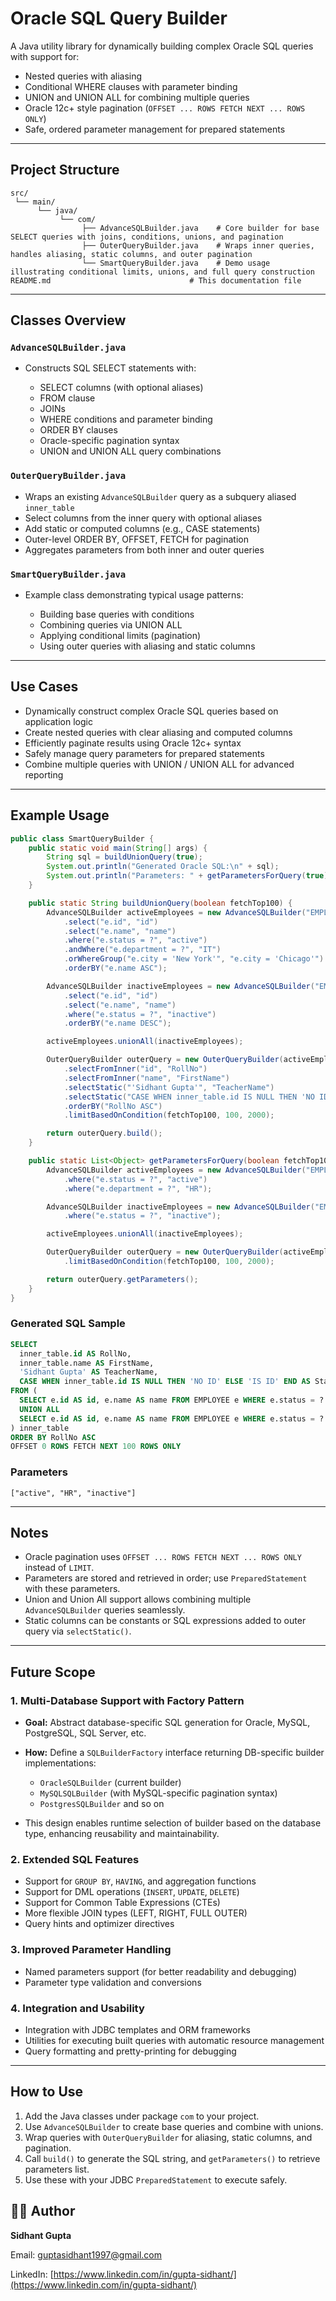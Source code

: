 # Oracle SQL Query Builder

A Java utility library for dynamically building complex Oracle SQL queries with support for:

* Nested queries with aliasing
* Conditional WHERE clauses with parameter binding
* UNION and UNION ALL for combining multiple queries
* Oracle 12c+ style pagination (`OFFSET ... ROWS FETCH NEXT ... ROWS ONLY`)
* Safe, ordered parameter management for prepared statements

---

## Project Structure

```
src/
 └── main/
      └── java/
           └── com/
                ├── AdvanceSQLBuilder.java    # Core builder for base SELECT queries with joins, conditions, unions, and pagination
                ├── OuterQueryBuilder.java    # Wraps inner queries, handles aliasing, static columns, and outer pagination
                └── SmartQueryBuilder.java    # Demo usage illustrating conditional limits, unions, and full query construction
README.md                               # This documentation file
```

---

## Classes Overview

### `AdvanceSQLBuilder.java`

* Constructs SQL SELECT statements with:

    * SELECT columns (with optional aliases)
    * FROM clause
    * JOINs
    * WHERE conditions and parameter binding
    * ORDER BY clauses
    * Oracle-specific pagination syntax
    * UNION and UNION ALL query combinations

### `OuterQueryBuilder.java`

* Wraps an existing `AdvanceSQLBuilder` query as a subquery aliased `inner_table`
* Select columns from the inner query with optional aliases
* Add static or computed columns (e.g., CASE statements)
* Outer-level ORDER BY, OFFSET, FETCH for pagination
* Aggregates parameters from both inner and outer queries

### `SmartQueryBuilder.java`

* Example class demonstrating typical usage patterns:

    * Building base queries with conditions
    * Combining queries via UNION ALL
    * Applying conditional limits (pagination)
    * Using outer queries with aliasing and static columns

---

## Use Cases

* Dynamically construct complex Oracle SQL queries based on application logic
* Create nested queries with clear aliasing and computed columns
* Efficiently paginate results using Oracle 12c+ syntax
* Safely manage query parameters for prepared statements
* Combine multiple queries with UNION / UNION ALL for advanced reporting

---

## Example Usage

```java
public class SmartQueryBuilder {
    public static void main(String[] args) {
        String sql = buildUnionQuery(true);
        System.out.println("Generated Oracle SQL:\n" + sql);
        System.out.println("Parameters: " + getParametersForQuery(true));
    }

    public static String buildUnionQuery(boolean fetchTop100) {
        AdvanceSQLBuilder activeEmployees = new AdvanceSQLBuilder("EMPLOYEE e")
            .select("e.id", "id")
            .select("e.name", "name")
            .where("e.status = ?", "active")
            .andWhere("e.department = ?", "IT")
            .orWhereGroup("e.city = 'New York'", "e.city = 'Chicago'")
            .orderBY("e.name ASC");

        AdvanceSQLBuilder inactiveEmployees = new AdvanceSQLBuilder("EMPLOYEE e")
            .select("e.id", "id")
            .select("e.name", "name")
            .where("e.status = ?", "inactive")
            .orderBY("e.name DESC");

        activeEmployees.unionAll(inactiveEmployees);

        OuterQueryBuilder outerQuery = new OuterQueryBuilder(activeEmployees)
            .selectFromInner("id", "RollNo")
            .selectFromInner("name", "FirstName")
            .selectStatic("'Sidhant Gupta'", "TeacherName")
            .selectStatic("CASE WHEN inner_table.id IS NULL THEN 'NO ID' ELSE 'IS ID' END", "Status")
            .orderBY("RollNo ASC")
            .limitBasedOnCondition(fetchTop100, 100, 2000);

        return outerQuery.build();
    }

    public static List<Object> getParametersForQuery(boolean fetchTop100) {
        AdvanceSQLBuilder activeEmployees = new AdvanceSQLBuilder("EMPLOYEE e")
            .where("e.status = ?", "active")
            .where("e.department = ?", "HR");

        AdvanceSQLBuilder inactiveEmployees = new AdvanceSQLBuilder("EMPLOYEE e")
            .where("e.status = ?", "inactive");

        activeEmployees.unionAll(inactiveEmployees);

        OuterQueryBuilder outerQuery = new OuterQueryBuilder(activeEmployees)
            .limitBasedOnCondition(fetchTop100, 100, 2000);

        return outerQuery.getParameters();
    }
}
```

### Generated SQL Sample

```sql
SELECT 
  inner_table.id AS RollNo, 
  inner_table.name AS FirstName, 
  'Sidhant Gupta' AS TeacherName, 
  CASE WHEN inner_table.id IS NULL THEN 'NO ID' ELSE 'IS ID' END AS Status
FROM (
  SELECT e.id AS id, e.name AS name FROM EMPLOYEE e WHERE e.status = ? AND e.department = ? ORDER BY e.name ASC
  UNION ALL
  SELECT e.id AS id, e.name AS name FROM EMPLOYEE e WHERE e.status = ? ORDER BY e.name DESC
) inner_table
ORDER BY RollNo ASC
OFFSET 0 ROWS FETCH NEXT 100 ROWS ONLY
```

### Parameters

```
["active", "HR", "inactive"]
```

---

## Notes

* Oracle pagination uses `OFFSET ... ROWS FETCH NEXT ... ROWS ONLY` instead of `LIMIT`.
* Parameters are stored and retrieved in order; use `PreparedStatement` with these parameters.
* Union and Union All support allows combining multiple `AdvanceSQLBuilder` queries seamlessly.
* Static columns can be constants or SQL expressions added to outer query via `selectStatic()`.

---

## Future Scope

### 1. Multi-Database Support with Factory Pattern

* **Goal:** Abstract database-specific SQL generation for Oracle, MySQL, PostgreSQL, SQL Server, etc.
* **How:** Define a `SQLBuilderFactory` interface returning DB-specific builder implementations:

    * `OracleSQLBuilder` (current builder)
    * `MySQLSQLBuilder` (with MySQL-specific pagination syntax)
    * `PostgresSQLBuilder` and so on
* This design enables runtime selection of builder based on the database type, enhancing reusability and maintainability.

### 2. Extended SQL Features

* Support for `GROUP BY`, `HAVING`, and aggregation functions
* Support for DML operations (`INSERT`, `UPDATE`, `DELETE`)
* Support for Common Table Expressions (CTEs)
* More flexible JOIN types (LEFT, RIGHT, FULL OUTER)
* Query hints and optimizer directives

### 3. Improved Parameter Handling

* Named parameters support (for better readability and debugging)
* Parameter type validation and conversions

### 4. Integration and Usability

* Integration with JDBC templates and ORM frameworks
* Utilities for executing built queries with automatic resource management
* Query formatting and pretty-printing for debugging

---

## How to Use

1. Add the Java classes under package `com` to your project.
2. Use `AdvanceSQLBuilder` to create base queries and combine with unions.
3. Wrap queries with `OuterQueryBuilder` for aliasing, static columns, and pagination.
4. Call `build()` to generate the SQL string, and `getParameters()` to retrieve parameters list.
5. Use these with your JDBC `PreparedStatement` to execute safely.

## 🧑‍💻 Author

**Sidhant Gupta**

Email: [guptasidhant1997@gmail.com](mailto:guptasidhant1997@gmail.com)

LinkedIn: [https://www.linkedin.com/in/gupta-sidhant/](https://www.linkedin.com/in/gupta-sidhant/)
